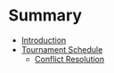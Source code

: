# Summary

* [Introduction](README.md)
* [Tournament Schedule](tournament_schedule.md)
   * [Conflict Resolution](conflict_resolution.md)


